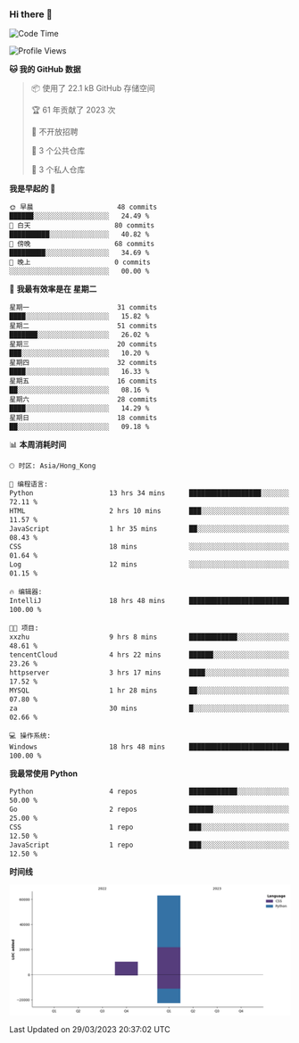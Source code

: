 ### Hi there 👋

<!--
**Mrzqd/Mrzqd** is a ✨ _special_ ✨ repository because its `README.md` (this file) appears on your GitHub profile.

Here are some ideas to get you started:

- 🔭 I’m currently working on ...
- 🌱 I’m currently learning ...
- 👯 I’m looking to collaborate on ...
- 🤔 I’m looking for help with ...
- 💬 Ask me about ...
- 📫 How to reach me: ...
- 😄 Pronouns: ...
- ⚡ Fun fact: ...
-->
<!--START_SECTION:waka-->
![Code Time](http://img.shields.io/badge/Code%20Time-87%20hrs%2043%20mins-blue)

![Profile Views](http://img.shields.io/badge/%E4%B8%AA%E4%BA%BA%E8%B5%84%E6%96%99%E8%A7%82%E7%9C%8B%E6%AC%A1%E6%95%B0-5-blue)

**🐱 我的 GitHub 数据** 

> 📦  使用了 22.1 kB GitHub 存储空间 
 > 
> 🏆 61 年贡献了 2023 次
 > 
> 🚫 不开放招聘
 > 
> 📜 3 个公共仓库 
 > 
> 🔑 3 个私人仓库 
 > 
**我是早起的 🐤** 

```text
🌞 早晨                     48 commits          ██████░░░░░░░░░░░░░░░░░░░   24.49 % 
🌆 白天                     80 commits          ██████████░░░░░░░░░░░░░░░   40.82 % 
🌃 傍晚                     68 commits          █████████░░░░░░░░░░░░░░░░   34.69 % 
🌙 晚上                     0 commits           ░░░░░░░░░░░░░░░░░░░░░░░░░   00.00 % 
```
📅 **我最有效率是在 星期二** 

```text
星期一                      31 commits          ████░░░░░░░░░░░░░░░░░░░░░   15.82 % 
星期二                      51 commits          ███████░░░░░░░░░░░░░░░░░░   26.02 % 
星期三                      20 commits          ███░░░░░░░░░░░░░░░░░░░░░░   10.20 % 
星期四                      32 commits          ████░░░░░░░░░░░░░░░░░░░░░   16.33 % 
星期五                      16 commits          ██░░░░░░░░░░░░░░░░░░░░░░░   08.16 % 
星期六                      28 commits          ████░░░░░░░░░░░░░░░░░░░░░   14.29 % 
星期日                      18 commits          ██░░░░░░░░░░░░░░░░░░░░░░░   09.18 % 
```


📊 **本周消耗时间** 

```text
🕑︎ 时区: Asia/Hong_Kong

💬 编程语言: 
Python                   13 hrs 34 mins      ██████████████████░░░░░░░   72.11 % 
HTML                     2 hrs 10 mins       ███░░░░░░░░░░░░░░░░░░░░░░   11.57 % 
JavaScript               1 hr 35 mins        ██░░░░░░░░░░░░░░░░░░░░░░░   08.43 % 
CSS                      18 mins             ░░░░░░░░░░░░░░░░░░░░░░░░░   01.64 % 
Log                      12 mins             ░░░░░░░░░░░░░░░░░░░░░░░░░   01.15 % 

🔥 编辑器: 
IntelliJ                 18 hrs 48 mins      █████████████████████████   100.00 % 

🐱‍💻 项目: 
xxzhu                    9 hrs 8 mins        ████████████░░░░░░░░░░░░░   48.61 % 
tencentCloud             4 hrs 22 mins       ██████░░░░░░░░░░░░░░░░░░░   23.26 % 
httpserver               3 hrs 17 mins       ████░░░░░░░░░░░░░░░░░░░░░   17.52 % 
MYSQL                    1 hr 28 mins        ██░░░░░░░░░░░░░░░░░░░░░░░   07.80 % 
za                       30 mins             █░░░░░░░░░░░░░░░░░░░░░░░░   02.66 % 

💻 操作系统: 
Windows                  18 hrs 48 mins      █████████████████████████   100.00 % 
```

**我最常使用 Python** 

```text
Python                   4 repos             ████████████░░░░░░░░░░░░░   50.00 % 
Go                       2 repos             ██████░░░░░░░░░░░░░░░░░░░   25.00 % 
CSS                      1 repo              ███░░░░░░░░░░░░░░░░░░░░░░   12.50 % 
JavaScript               1 repo              ███░░░░░░░░░░░░░░░░░░░░░░   12.50 % 
```



**时间线**

![Lines of Code chart](https://raw.githubusercontent.com/Mrzqd/Mrzqd/main/assets/bar_graph.png)


 Last Updated on 29/03/2023 20:37:02 UTC
<!--END_SECTION:waka-->
